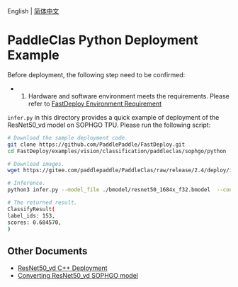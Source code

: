 English | [简体中文](README_CN.md)
# PaddleClas Python Deployment Example

Before deployment, the following step need to be confirmed:

- 1. Hardware and software environment meets the requirements. Please refer to [FastDeploy Environment Requirement](../../../../../../docs/en/build_and_install/sophgo.md)

`infer.py` in this directory provides a quick example of deployment of the ResNet50_vd model on SOPHGO TPU. Please run the following script:

```bash
# Download the sample deployment code.
git clone https://github.com/PaddlePaddle/FastDeploy.git
cd FastDeploy/examples/vision/classification/paddleclas/sophgo/python

# Download images.
wget https://gitee.com/paddlepaddle/PaddleClas/raw/release/2.4/deploy/images/ImageNet/ILSVRC2012_val_00000010.jpeg

# Inference.
python3 infer.py --model_file ./bmodel/resnet50_1684x_f32.bmodel  --config_file ResNet50_vd_infer/inference_cls.yaml  --image ILSVRC2012_val_00000010.jpeg

# The returned result.
ClassifyResult(
label_ids: 153,
scores: 0.684570,
)
```

## Other Documents
- [ResNet50_vd C++ Deployment](../cpp)
- [Converting ResNet50_vd SOPHGO model](../README.md)
